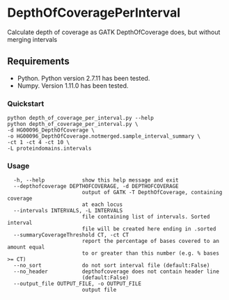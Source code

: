 # DepthOfCoveragePerInterval
Calculate depth of coverage as GATK DepthOfCoverage does, but without merging intervals

## Requirements

* Python. Python version 2.7.11 has been tested.
* Numpy. Version 1.11.0 has been tested.

### Quickstart

    python depth_of_coverage_per_interval.py --help
    python depth_of_coverage_per_interval.py \
    -d HG00096_DepthOfCoverage \
    -o HG00096_DepthOfCoverage.notmerged.sample_interval_summary \
    -ct 1 -ct 4 -ct 10 \
    -L proteindomains.intervals

### Usage

```Options:
  -h, --help            show this help message and exit
  --depthofcoverage DEPTHOFCOVERAGE, -d DEPTHOFCOVERAGE
                        output of GATK -T DepthOfCoverage, containing coverage
                        at each locus
  --intervals INTERVALS, -L INTERVALS
                        file containing list of intervals. Sorted interval
                        file will be created here ending in .sorted
  --summaryCoverageThreshold CT, -ct CT
                        report the percentage of bases covered to an amount equal 
                        to or greater than this number (e.g. % bases >= CT)
  --no_sort             do not sort interval file (default:False)
  --no_header           depthofcoverage does not contain header line
                        (default:False)
  --output_file OUTPUT_FILE, -o OUTPUT_FILE
                        output file
```
